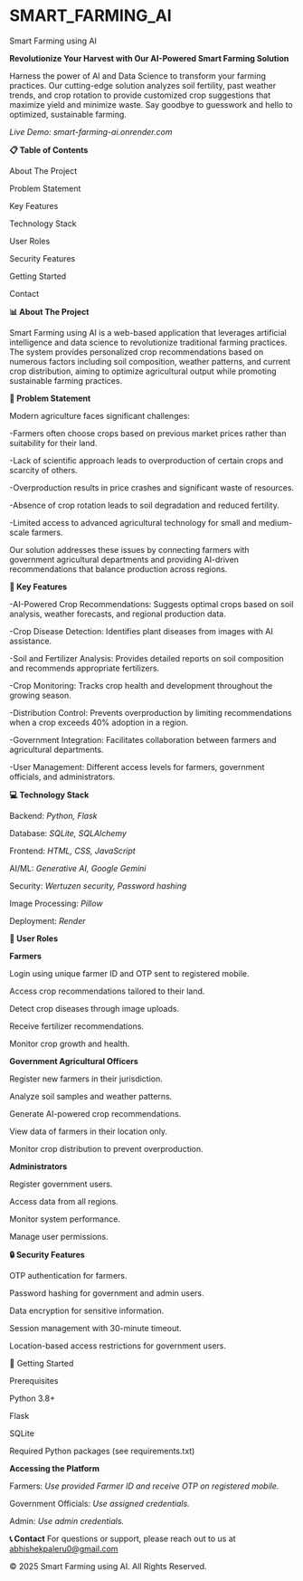 # SMART_FARMING_AI
Smart Farming using AI

**Revolutionize Your Harvest with Our AI-Powered Smart Farming Solution**

Harness the power of AI and Data Science to transform your farming practices. Our cutting-edge solution analyzes soil fertility, past weather trends, and crop rotation to provide customized crop suggestions that maximize yield and minimize waste. Say goodbye to guesswork and hello to optimized, sustainable farming.

_Live Demo: smart-farming-ai.onrender.com_

**📋 Table of Contents**

About The Project

Problem Statement

Key Features

Technology Stack

User Roles

Security Features

Getting Started

Contact


**📊 About The Project**

Smart Farming using AI is a web-based application that leverages artificial intelligence and data science to revolutionize traditional farming practices. The system provides personalized crop recommendations based on numerous factors including soil composition, weather patterns, and current crop distribution, aiming to optimize agricultural output while promoting sustainable farming practices.


**🌱 Problem Statement**

Modern agriculture faces significant challenges:

-Farmers often choose crops based on previous market prices rather than suitability for their land.

-Lack of scientific approach leads to overproduction of certain crops and scarcity of others.

-Overproduction results in price crashes and significant waste of resources.

-Absence of crop rotation leads to soil degradation and reduced fertility.

-Limited access to advanced agricultural technology for small and medium-scale farmers.

Our solution addresses these issues by connecting farmers with government agricultural departments and providing AI-driven recommendations that balance production across regions.


**🚀 Key Features**

-AI-Powered Crop Recommendations: Suggests optimal crops based on soil analysis, weather forecasts, and regional production data.

-Crop Disease Detection: Identifies plant diseases from images with AI assistance.

-Soil and Fertilizer Analysis: Provides detailed reports on soil composition and recommends appropriate fertilizers.

-Crop Monitoring: Tracks crop health and development throughout the growing season.

-Distribution Control: Prevents overproduction by limiting recommendations when a crop exceeds 40% adoption in a region.

-Government Integration: Facilitates collaboration between farmers and agricultural departments.

-User Management: Different access levels for farmers, government officials, and administrators.


**💻 Technology Stack**

Backend: _Python, Flask_

Database: _SQLite, SQLAlchemy_

Frontend: _HTML, CSS, JavaScript_

AI/ML: _Generative AI, Google Gemini_

Security: _Wertuzen security, Password hashing_

Image Processing: _Pillow_

Deployment: _Render_


**👥 User Roles**


**Farmers**

Login using unique farmer ID and OTP sent to registered mobile.

Access crop recommendations tailored to their land.

Detect crop diseases through image uploads.

Receive fertilizer recommendations.

Monitor crop growth and health.


**Government Agricultural Officers**

Register new farmers in their jurisdiction.

Analyze soil samples and weather patterns.

Generate AI-powered crop recommendations.

View data of farmers in their location only.

Monitor crop distribution to prevent overproduction.


**Administrators**

Register government users.

Access data from all regions.

Monitor system performance.

Manage user permissions.


**🔒 Security Features**

OTP authentication for farmers.

Password hashing for government and admin users.

Data encryption for sensitive information.

Session management with 30-minute timeout.

Location-based access restrictions for government users.


🚦 Getting Started

Prerequisites

Python 3.8+

Flask

SQLite

Required Python packages (see requirements.txt)


**Accessing the Platform**

Farmers: _Use provided Farmer ID and receive OTP on registered mobile._

Government Officials: _Use assigned credentials._

Admin: _Use admin credentials._


**📞 Contact**
For questions or support, please reach out to us at abhishekpaleru0@gmail.com

© 2025 Smart Farming using AI. All Rights Reserved.
